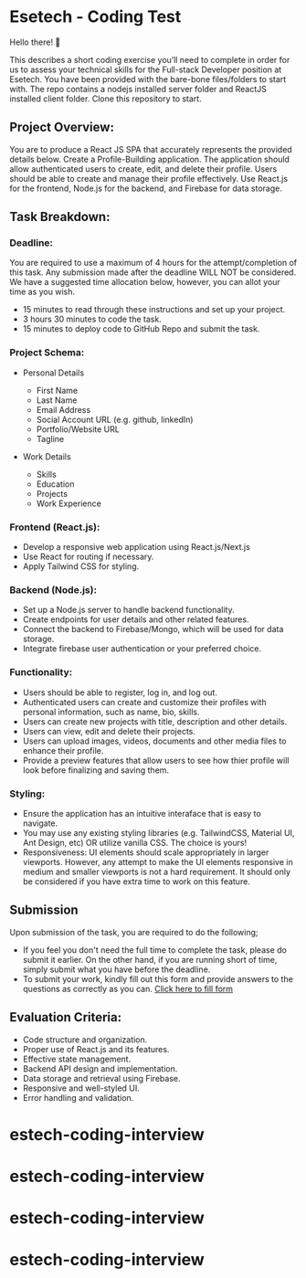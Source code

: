 # Esetech - Coding Test

Hello there! 👋

This describes a short coding exercise you’ll need to complete in order for us to assess your technical skills for the Full-stack Developer position at Esetech. You have been provided with the bare-bone files/folders to start with. The repo contains a nodejs installed server folder and ReactJS installed client folder. Clone this repository to start.

## Project Overview:

You are to produce a React JS SPA that accurately represents the provided details below. Create a Profile-Building application. The application should allow authenticated users to create, edit, and delete their profile. Users should be able to create and manage their profile effectively. Use React.js for the frontend, Node.js for the backend, and Firebase for data storage.

## Task Breakdown:

### Deadline:

You are required to use a maximum of 4 hours for the attempt/completion of this task. Any submission made after the deadline WILL NOT be considered. We have a suggested time allocation below, however, you can allot your time as you wish.

- 15 minutes to read through these instructions and set up your project.
- 3 hours 30 minutes to code the task.
- 15 minutes to deploy code to GitHub Repo and submit the task.

### Project Schema:

- Personal Details

  - First Name
  - Last Name
  - Email Address
  - Social Account URL (e.g. github, linkedIn)
  - Portfolio/Website URL
  - Tagline

- Work Details
  - Skills
  - Education
  - Projects
  - Work Experience

### Frontend (React.js):

- Develop a responsive web application using React.js/Next.js
- Use React for routing if necessary.
- Apply Tailwind CSS for styling.

### Backend (Node.js):

- Set up a Node.js server to handle backend functionality.
- Create endpoints for user details and other related features.
- Connect the backend to Firebase/Mongo, which will be used for data storage.
- Integrate firebase user authentication or your preferred choice.

### Functionality:

- Users should be able to register, log in, and log out.
- Authenticated users can create and customize their profiles with personal information, such as name, bio, skills.
- Users can create new projects with title, description and other details.
- Users can view, edit and delete their projects.
- Users can upload images, videos, documents and other media files to enhance their profile.
- Provide a preview features that allow users to see how thier profile will look before finalizing and saving them.

### Styling:

- Ensure the application has an intuitive interaface that is easy to navigate.
- You may use any existing styling libraries (e.g. TailwindCSS, Material UI, Ant Design, etc) OR utilize vanilla CSS. The choice is yours!
- Responsiveness: UI elements should scale appropriately in larger viewports. However, any attempt to make the UI elements responsive in medium and smaller viewports is not a hard requirement. It should only be considered if you have extra time to work on this feature.

## Submission

Upon submission of the task, you are required to do the following;

- If you feel you don't need the full time to complete the task, please do submit it earlier. On the other hand, if you are running short of time, simply submit what you have before the deadline.
- To submit your work, kindly fill out this form and provide answers to the questions as correctly as you can.
  [Click here to fill form](https://docs.google.com/forms/d/e/1FAIpQLSd3g_5Z8qRknigVCX3-5JfIa6JDXBLNbxJeStjXP24AnTjGcg/viewform)

## Evaluation Criteria:

- Code structure and organization.
- Proper use of React.js and its features.
- Effective state management.
- Backend API design and implementation.
- Data storage and retrieval using Firebase.
- Responsive and well-styled UI.
- Error handling and validation.
# estech-coding-interview
# estech-coding-interview
# estech-coding-interview
# estech-coding-interview
